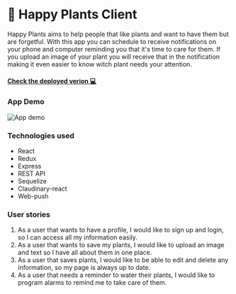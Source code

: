 # 🌱 Happy Plants Client

Happy Plants aims to help people that like plants and want to have them but are forgetful. With this app you can schedule to receive notifications on your phone and computer reminding you that it's time to care for them. If you upload an image of your plant you will receive that in the notification making it even easier to know witch plant needs your attention. 
#### [Check the deployed verion 💻](https://happyplants.netlify.com/)

### App Demo 
![App demo](./docs/platform.gif)

### Technologies used
 - React
 - Redux
 - Express
 - REST API
 - Sequelize
 - Claudinary-react
 - Web-push
 
### User stories

1. As a user that wants to have a profile, I would like to sign up and login, so I can access all my information easily.
2. As a user that wants to save my plants, I would like to upload an image and text so I have all about them in one place.
3. As a user that saves plants, I would like to be able to edit and delete any information, so my page is always up to date.
4. As a user that needs a reminder to water their plants, I would like to program alarms to remind me to take care of them.

